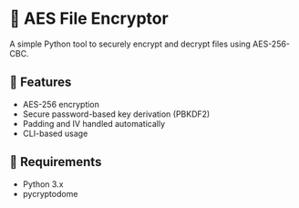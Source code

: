 
# 🔐 AES File Encryptor

A simple Python tool to securely encrypt and decrypt files using AES-256-CBC.

## 🚀 Features
- AES-256 encryption
- Secure password-based key derivation (PBKDF2)
- Padding and IV handled automatically
- CLI-based usage

## 🧰 Requirements
- Python 3.x
- pycryptodome
